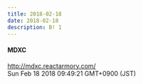 ```yaml
---
title: 2018-02-18
date: 2018-02-18
description: B! 1
---
```


#### MDXC
http://mdxc.reactarmory.com/<br>
Sun Feb 18 2018 09:49:21 GMT+0900 (JST)<br>


